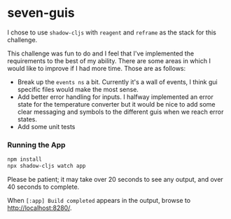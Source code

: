 # seven-guis

I chose to use `shadow-cljs` with `reagent` and `reframe` as the stack for this challenge.

This challenge was fun to do and I feel that I've implemented the requirements to the best of my ability. There are some areas in which I would like to improve if I had more time. Those are as follows:
- Break up the `events ns` a bit. Currently it's a wall of events, I think gui specific files would make the most sense.
- Add better error handling for inputs. I halfway implemented an error state for the temperature converter but it would be nice to add some clear messaging and symbols to the different guis when we reach error states.
- Add some unit tests

### Running the App

```sh
npm install
npx shadow-cljs watch app
```

Please be patient; it may take over 20 seconds to see any output, and over 40 seconds to complete.

When `[:app] Build completed` appears in the output, browse to
[http://localhost:8280/](http://localhost:8280/).